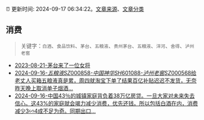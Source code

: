 :alarm_clock: 更新时间: 2024-09-17 06:34:22。[文章来源](/README.md)、[文章分类](/TAGS.md)

## 消费


> 关键字：`白酒`、`食品饮料`、`茅台`、`五粮液`、`贵州茅台`、`五粮液`、`洋河`、`舍得`、`泸州老窖`



- [2023-08-21-茅台来了一位女将](https://www.aicaijing.com.cn/article/18587) 
- [2024-09-16-$五粮液SZ000858$-$中国神华SH601088$-$泸州老窖SZ000568$给老丈人买箱五粮液真是累，周四就淘宝下单了结果百亿补贴迟迟不发货，无奈昨天晚上取消单子烟酒...](https://xueqiu.com/1652533946/304746292) 
- [2024-09-16-中国43％的城镇家庭背负着38万亿房贷。一旦大家对未来失去信心。这43%的家庭就会竭力减少消费，优先还钱。所以包括白酒在内，消费减少3∽4成不足为奇。同期出口...](https://xueqiu.com/1102881152/304759249) 
